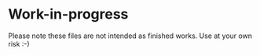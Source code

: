 # Work-in-progress
Please note these files are not intended as finished works. Use at your own risk :-)
